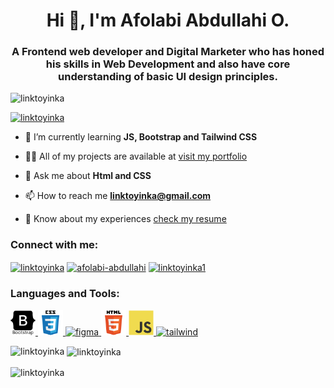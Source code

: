 <h1 align="center">Hi 👋, I'm Afolabi Abdullahi O.</h1>
<h3 align="center">A Frontend web developer and Digital Marketer who has honed his skills in Web Development and also have core understanding of basic UI design principles.</h3>

<p align="left"> <img src="https://komarev.com/ghpvc/?username=linktoyinka&label=Profile%20views&color=0e75b6&style=flat" alt="linktoyinka" /> </p>

<p align="left"> <a href="https://github.com/ryo-ma/github-profile-trophy"><img src="https://github-profile-trophy.vercel.app/?username=linktoyinka" alt="linktoyinka" /></a> </p>

- 🌱 I’m currently learning **JS, Bootstrap and Tailwind CSS**

- 👨‍💻 All of my projects are available at [visit my portfolio](https://linktoyinka.netlify.app/)

- 💬 Ask me about **Html and CSS**

- 📫 How to reach me **linktoyinka@gmail.com**

- 📄 Know about my experiences [check my resume](https://linktoyinka.netlify.app/about)

<h3 align="left">Connect with me:</h3>
<p align="left">
<a href="https://twitter.com/linktoyinka" target="blank"><img align="center" src="https://raw.githubusercontent.com/rahuldkjain/github-profile-readme-generator/master/src/images/icons/Social/twitter.svg" alt="linktoyinka" height="30" width="40" /></a>
<a href="https://linkedin.com/in/afolabi-abdullahi" target="blank"><img align="center" src="https://raw.githubusercontent.com/rahuldkjain/github-profile-readme-generator/master/src/images/icons/Social/linked-in-alt.svg" alt="afolabi-abdullahi" height="30" width="40" /></a>
<a href="https://instagram.com/linktoyinka1" target="blank"><img align="center" src="https://raw.githubusercontent.com/rahuldkjain/github-profile-readme-generator/master/src/images/icons/Social/instagram.svg" alt="linktoyinka1" height="30" width="40" /></a>
</p>

<h3 align="left">Languages and Tools:</h3>
<p align="left"> <a href="https://getbootstrap.com" target="_blank" rel="noreferrer"> <img src="https://raw.githubusercontent.com/devicons/devicon/master/icons/bootstrap/bootstrap-plain-wordmark.svg" alt="bootstrap" width="40" height="40"/> </a> <a href="https://www.w3schools.com/css/" target="_blank" rel="noreferrer"> <img src="https://raw.githubusercontent.com/devicons/devicon/master/icons/css3/css3-original-wordmark.svg" alt="css3" width="40" height="40"/> </a> <a href="https://www.figma.com/" target="_blank" rel="noreferrer"> <img src="https://www.vectorlogo.zone/logos/figma/figma-icon.svg" alt="figma" width="40" height="40"/> </a> <a href="https://www.w3.org/html/" target="_blank" rel="noreferrer"> <img src="https://raw.githubusercontent.com/devicons/devicon/master/icons/html5/html5-original-wordmark.svg" alt="html5" width="40" height="40"/> </a> <a href="https://developer.mozilla.org/en-US/docs/Web/JavaScript" target="_blank" rel="noreferrer"> <img src="https://raw.githubusercontent.com/devicons/devicon/master/icons/javascript/javascript-original.svg" alt="javascript" width="40" height="40"/> </a> <a href="https://tailwindcss.com/" target="_blank" rel="noreferrer"> <img src="https://www.vectorlogo.zone/logos/tailwindcss/tailwindcss-icon.svg" alt="tailwind" width="40" height="40"/> </a> </p>

<p><img align="left" src="https://github-readme-stats.vercel.app/api/top-langs?username=linktoyinka&show_icons=true&locale=en&layout=compact" alt="linktoyinka" /></p>

<p>&nbsp;<img align="center" src="https://github-readme-stats.vercel.app/api?username=linktoyinka&show_icons=true&locale=en" alt="linktoyinka" /></p>

<p><img align="center" src="https://github-readme-streak-stats.herokuapp.com/?user=linktoyinka&" alt="linktoyinka" /></p>
